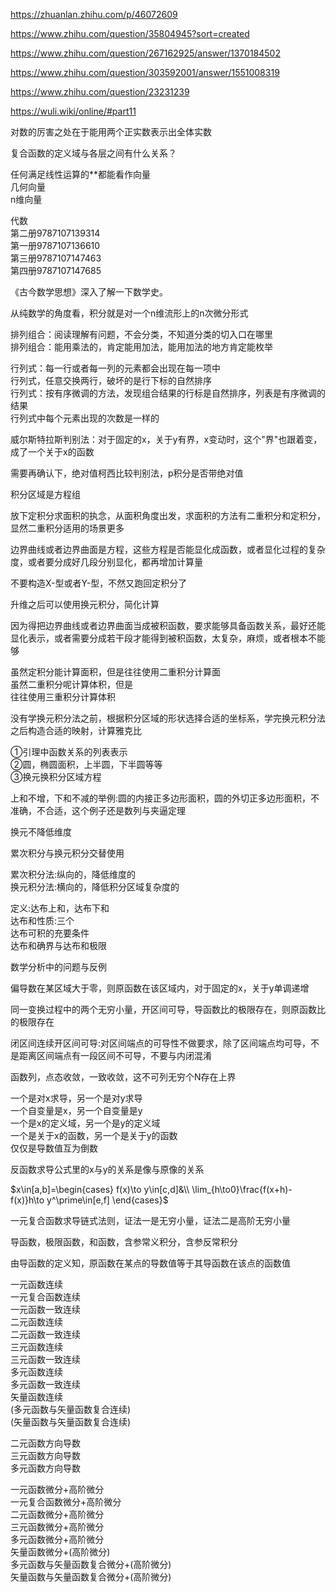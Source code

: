 https://zhuanlan.zhihu.com/p/46072609  
  
https://www.zhihu.com/question/35804945?sort=created  
  
https://www.zhihu.com/question/267162925/answer/1370184502  
  
https://www.zhihu.com/question/303592001/answer/1551008319  
  
https://www.zhihu.com/question/23231239  
  
https://wuli.wiki/online/#part11  
  
对数的厉害之处在于能用两个正实数表示出全体实数  
  
复合函数的定义域与各层之间有什么关系？  
  
任何满足线性运算的**都能看作向量  
几何向量  
n维向量  
  
代数  
第二册9787107139314  
第一册9787107136610  
第三册9787107147463  
第四册9787107147685  
  
《古今数学思想》深入了解一下数学史。  
  
从纯数学的角度看，积分就是对一个n维流形上的n次微分形式  
  
排列组合：阅读理解有问题，不会分类，不知道分类的切入口在哪里  
排列组合：能用乘法的，肯定能用加法，能用加法的地方肯定能枚举  
  
行列式：每一行或者每一列的元素都会出现在每一项中  
行列式，任意交换两行，破坏的是行下标的自然排序  
行列式：按有序微调的方法，发现组合结果的行标是自然排序，列表是有序微调的结果  
行列式中每个元素出现的次数是一样的  
  
  
威尔斯特拉斯判别法：对于固定的x，关于y有界，x变动时，这个"界"也跟着变，成了一个关于x的函数  
  
需要再确认下，绝对值柯西比较判别法，p积分是否带绝对值  
  
积分区域是方程组  
  
放下定积分求面积的执念，从面积角度出发，求面积的方法有二重积分和定积分，显然二重积分适用的场景更多  
  
边界曲线或者边界曲面是方程，这些方程是否能显化成函数，或者显化过程的复杂度，或者要分成好几段分别显化，都再增加计算量  
  
不要构造X-型或者Y-型，不然又跑回定积分了  
  
升维之后可以使用换元积分，简化计算  
  
因为得把边界曲线或者边界曲面当成被积函数，要求能够具备函数关系，最好还能显化表示，或者需要分成若干段才能得到被积函数，太复杂，麻烦，或者根本不能够  
  
虽然定积分能计算面积，但是往往使用二重积分计算面  
虽然二重积分呢计算体积，但是  
往往使用三重积分计算体积  
  
没有学换元积分法之前，根据积分区域的形状选择合适的坐标系，学完换元积分法之后构造合适的映射，计算雅克比  
  
①引理中函数关系的列表表示  
②圆，椭圆面积，上半圆，下半圆等等  
③换元换积分区域方程  
  
  
上和不增，下和不减的举例:圆的内接正多边形面积，圆的外切正多边形面积，不准确，不合适，这个例子还是数列与夹逼定理  
  
换元不降低维度  
  
累次积分与换元积分交替使用  
  
  
累次积分法:纵向的，降低维度的  
换元积分法:横向的，降低积分区域复杂度的  
  
定义:达布上和，达布下和  
达布和性质:三个  
达布可积的充要条件  
达布和确界与达布和极限  
  
数学分析中的问题与反例  
  
偏导数在某区域大于零，则原函数在该区域内，对于固定的x，关于y单调递增  
  
同一变换过程中的两个无穷小量，开区间可导，导函数比的极限存在，则原函数比的极限存在  
  
闭区间连续开区间可导:对区间端点的可导性不做要求，除了区间端点均可导，不是距离区间端点有一段区间不可导，不要与内闭混淆  
  
函数列，点态收敛，一致收敛，这不可列无穷个N存在上界  
  
一个是对x求导，另一个是对y求导  
一个自变量是x，另一个自变量是y  
一个是x的定义域，另一个是y的定义域  
一个是关于x的函数，另一个是关于y的函数  
仅仅是导数值互为倒数  
  
反函数求导公式里的x与y的关系是像与原像的关系  
  
$x\in[a,b]=\begin{cases}  
f(x)\to y\in[c,d]&\\  
\lim_{h\to0}\frac{f(x+h)-f(x)}h\to y^\prime\in[e,f]  
\end{cases}$  
  
一元复合函数求导链式法则，证法一是无穷小量，证法二是高阶无穷小量  
  
导函数，极限函数，和函数，含参常义积分，含参反常积分  
  
由导函数的定义知，原函数在某点的导数值等于其导函数在该点的函数值  
  
一元函数连续  
一元复合函数连续  
一元函数一致连续  
二元函数连续  
二元函数一致连续  
三元函数连续  
三元函数一致连续  
多元函数连续  
多元函数一致连续  
矢量函数连续  
(多元函数与矢量函数复合连续)  
(矢量函数与矢量函数复合连续)  
  
  
二元函数方向导数  
三元函数方向导数  
多元函数方向导数  
  
  
一元函数微分+高阶微分  
一元复合函数微分+高阶微分  
二元函数微分+高阶微分  
三元函数微分+高阶微分  
多元函数微分+高阶微分  
矢量函数微分+(高阶微分)  
多元函数与矢量函数复合微分+(高阶微分)  
矢量函数与矢量函数复合微分+(高阶微分)  
  
